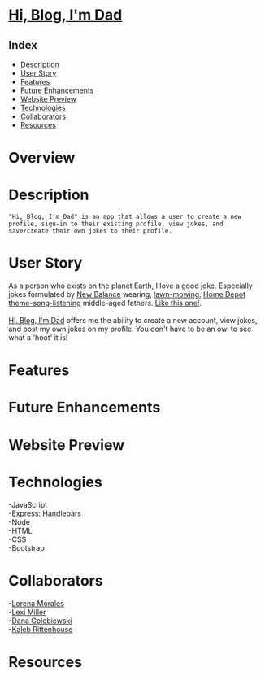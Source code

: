# [Hi, Blog, I'm Dad](https://hi-blog-im-dad.herokuapp.com/login)

## Index

  - [Description](#description)
  - [User Story](#user-story)
  - [Features](#features)
  - [Future Enhancements](#future-enhancements)
  - [Website Preview](#website-preview)
  - [Technologies](#technologies)
  - [Collaborators](#collaborators)
  - [Resources](#resources)

# Overview

# Description

```
"Hi, Blog, I'm Dad" is an app that allows a user to create a new profile, sign-in to their existing profile, view jokes, and save/create their own jokes to their profile.
```

# User Story

As a person who exists on the planet Earth, I love a good joke. Especially jokes formulated by [New Balance](https://www.newbalance.com/pd/mx608v5/MX608V5-16450.html) wearing, [lawn-mowing](https://www.homedepot.com/p/Green-Machine-62V-Brushless-22-in-Electric-Cordless-Battery-Self-Propelled-Lawn-Mower-with-2-4-0-Ah-Batteries-and-Charger-GMSM6200/315397665?gclid=Cj0KCQjwkOqZBhDNARIsAACsbfIskcNmSVxmeNSw-sKIuRDkchmQVh7_COW8ivjpAy1llbkuu8_YAyMaAuFPEALw_wcB), [Home Depot theme-song-listening](https://www.youtube.com/watch?v=X-a1-T8VoUA) middle-aged fathers. [Like this one!](/public/assets/dad-bodd.JPEG).
<br>
<br>
[Hi, Blog, I'm Dad](https://hi-blog-im-dad.herokuapp.com/login) offers me the ability to create a new account, view jokes, and post my own jokes on my profile. You don't have to be an owl to see what a 'hoot' it is!

# Features

# Future Enhancements

# Website Preview

# Technologies
-JavaScript<br>
-Express: Handlebars<br>
-Node<br>
-HTML<br>
-CSS<br>
-Bootstrap


# Collaborators

-[Lorena Morales](https://github.com/Lorena-RM)
<br> -[Lexi Miller](https://github.com/Leximiller128)
<br> -[Dana Golebiewski](https://github.com/danagolebiewski)
<br> -[Kaleb Rittenhouse](https://github.com/kalebritt)

# Resources
